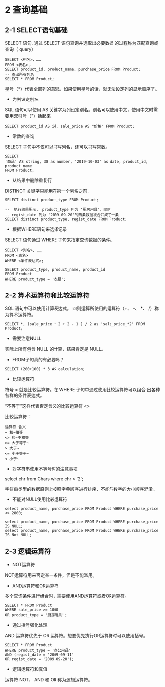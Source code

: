 # 2 查询基础

## 2-1 SELECT语句基础

SELECT 语句. 通过 SELECT 语句查询并选取出必要数据 的过程称为匹配查询或查询（ query）
```
SELECT <列名>，……
FROM <表名>；
SELECT product_id, product_name, purchase_price FROM Product;
-- 查出所有列名
SELECT * FROM Product;
```

星号（*）代表全部列的意思。如果使用星号的话，就无法设定列的显示顺序了。

- 为列设定别名

SQL 语句可以使用 AS 关键字为列设定别名。别名可以使用中文，使用中文时需要用双引号（"）括起来

```mysql
SELECT product_id AS id, sale_price AS "价格" FROM Product;
```

- 常数的查询

SELECT 子句中不仅可以书写列名，还可以书写常数。
```mysql
SELECT 
'商品' AS string, 38 as number, '2019-10-03' as date, product_id, product_name 
FROM Product;
```

- 从结果中删除重复行

DISTINCT 关键字只能用在第一个列名之前.
```mysql
SELECT distinct product_type FROM Product;

--  执行结果所示， product_type 列为 '厨房用具'，同时
-- regist_date 列为 '2009-09-20'的两条数据被合并成了一条
SELECT distinct product_type, regist_date FROM Product;
```

- 根据WHERE语句来选择记录

SELECT 语句通过 WHERE 子句来指定查询数据的条件。
```
SELECT <列名>, ……
FROM <表名>
WHERE <条件表达式>;

SELECT product_type, product_name, product_id
FROM Product 
WHERE product_type = '衣服';
```

## 2-2 算术运算符和比较运算符

SQL 语句中可以使用计算表达式。
四则运算所使用的运算符（+、 -、 *、 /）称为算术运算符。
 
```mysql
SELECT *, (sale_price * 2 + 2 - 1 ) / 2 as 'sale_price_*2' FROM Product;
```

- 需要注意NULL

实际上所有包含 NULL 的计算，结果肯定是 NULL。

- FROM子句真的有必要吗？
```mysql
SELECT (200+100) * 3 AS calculation;
```

- 比较运算符

符号 = 就是比较运算符。在 WHERE 子句中通过使用比较运算符可以组合
出各种各样的条件表达式。

“不等于”这样代表否定含义的比较运算符 <>

比较运算符：
```
运算符 含义
= 和~相等
<> 和~不相等
>= 大于等于~
> 大于~
<= 小于等于~
< 小于~
```

- 对字符串使用不等号时的注意事项

select chr from Chars where chr > '2';

字符串类型的数据原则上按照字典顺序进行排序，不能与数字的大小顺序混淆。

- 不能对NULL使用比较运算符

```mysql
select product_name, purchase_price FROM Product WHERE purchase_price <> 2800;

select product_name, purchase_price FROM Product WHERE purchase_price IS NULL;
select product_name, purchase_price FROM Product WHERE purchase_price IS Not NULL;

```

## 2-3 逻辑运算符

- NOT运算符

NOT运算符用来否定某一条件，但是不能滥用。

- AND运算符和OR运算符

多个查询条件进行组合时，需要使用AND运算符或者OR运算符。

```mysql
SELECT * FROM Product
WHERE sale_price >= 1000
OR product_type = '厨房用具';

```

- 通过括号强化处理

 AND 运算符优先于 OR 运算符。想要优先执行OR运算符时可以使用括号。
 
 ```mysql
SELECT * FROM Product
WHERE product_type = '办公用品'
AND (regist_date = '2009-09-11'
OR regist_date = '2009-09-20');
```

- 逻辑运算符和真值

运算符 NOT、 AND 和 OR 称为逻辑运算符。